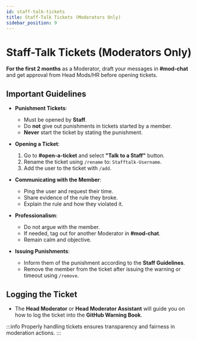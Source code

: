 ```yaml
---
id: staff-talk-tickets
title: Staff-Talk Tickets (Moderators Only)
sidebar_position: 9
---
```


# Staff-Talk Tickets (Moderators Only)

**For the first 2 months** as a Moderator, draft your messages in **#mod-chat** and get approval from Head Mods/HR before opening tickets.

## Important Guidelines

- **Punishment Tickets**:

  - Must be opened by **Staff**.
  - Do **not** give out punishments in tickets started by a member.
  - **Never** start the ticket by stating the punishment.

- **Opening a Ticket**:

  1. Go to **#open-a-ticket** and select **"Talk to a Staff"** button.
  2. Rename the ticket using `/rename` to: `Stafftalk-Username`.
  3. Add the user to the ticket with `/add`.

- **Communicating with the Member**:

  - Ping the user and request their time.
  - Share evidence of the rule they broke.
  - Explain the rule and how they violated it.

- **Professionalism**:

  - Do not argue with the member.
  - If needed, tag out for another Moderator in **#mod-chat**.
  - Remain calm and objective.

- **Issuing Punishments**:

  - Inform them of the punishment according to the **Staff Guidelines**.
  - Remove the member from the ticket after issuing the warning or timeout using `/remove`.

## Logging the Ticket

- The **Head Moderator** or **Head Moderator Assistant** will guide you on how to log the ticket into the **GitHub Warning Book**.

:::info
Properly handling tickets ensures transparency and fairness in moderation actions.
:::

